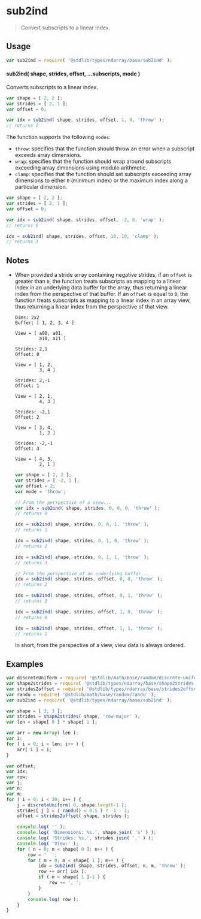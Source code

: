 # sub2ind

> Convert subscripts to a linear index.

<!-- Section to include introductory text. Make sure to keep an empty line after the intro `section` element and another before the `/section` close. -->

<section class="intro">

</section>

<!-- /.intro -->

<!-- Package usage documentation. -->

<section class="usage">

## Usage

```javascript
var sub2ind = require( '@stdlib/types/ndarray/base/sub2ind' );
```

#### sub2ind( shape, strides, offset, ...subscripts, mode )

Converts subscripts to a linear index.

```javascript
var shape = [ 2, 2 ];
var strides = [ 2, 1 ];
var offset = 0;

var idx = sub2ind( shape, strides, offset, 1, 0, 'throw' );
// returns 2
```

The function supports the following `modes`:

-   `throw`: specifies that the function should throw an error when a subscript exceeds array dimensions.
-   `wrap`: specifies that the function should wrap around subscripts exceeding array dimensions using modulo arithmetic.
-   `clamp`: specifies that the function should set subscripts exceeding array dimensions to either `0` (minimum index) or the maximum index along a particular dimension.

```javascript
var shape = [ 2, 2 ];
var strides = [ 2, 1 ];
var offset = 0;

var idx = sub2ind( shape, strides, offset, -2, 0, 'wrap' );
// returns 0

idx = sub2ind( shape, strides, offset, 10, 10, 'clamp' );
// returns 3
```

</section>

<!-- /.usage -->

<!-- Package usage notes. Make sure to keep an empty line after the `section` element and another before the `/section` close. -->

<section class="notes">

## Notes

-   When provided a stride array containing negative strides, if an `offset` is greater than `0`, the function treats subscripts as mapping to a linear index in an underlying data buffer for the array, thus returning a linear index from the perspective of that buffer. If an `offset` is equal to `0`, the function treats subscripts as mapping to a linear index in an array view, thus returning a linear index from the perspective of that view.

    ```text
    Dims: 2x2
    Buffer: [ 1, 2, 3, 4 ]

    View = [ a00, a01,
             a10, a11 ]

    Strides: 2,1
    Offset: 0

    View = [ 1, 2,
             3, 4 ]

    Strides: 2,-1
    Offset: 1

    View = [ 2, 1,
             4, 3 ]

    Strides: -2,1
    Offset: 2

    View = [ 3, 4,
             1, 2 ]

    Strides: -2,-1
    Offset: 3

    View = [ 4, 3,
             2, 1 ]
    ```

    ```javascript
    var shape = [ 2, 2 ];
    var strides = [ -2, 1 ];
    var offset = 2;
    var mode = 'throw';

    // From the perspective of a view...
    var idx = sub2ind( shape, strides, 0, 0, 0, 'throw' );
    // returns 0

    idx = sub2ind( shape, strides, 0, 0, 1, 'throw' );
    // returns 1

    idx = sub2ind( shape, strides, 0, 1, 0, 'throw' );
    // returns 2

    idx = sub2ind( shape, strides, 0, 1, 1, 'throw' );
    // returns 3

    // From the perspective of an underlying buffer...
    idx = sub2ind( shape, strides, offset, 0, 0, 'throw' );
    // returns 2

    idx = sub2ind( shape, strides, offset, 0, 1, 'throw' );
    // returns 3

    idx = sub2ind( shape, strides, offset, 1, 0, 'throw' );
    // returns 0

    idx = sub2ind( shape, strides, offset, 1, 1, 'throw' );
    // returns 1
    ```

    In short, from the perspective of a view, view data is always ordered.

</section>

<!-- /.notes -->

<!-- Package usage examples. -->

<section class="examples">

## Examples

```javascript
var discreteUniform = require( '@stdlib/math/base/random/discrete-uniform' );
var shape2strides = require( '@stdlib/types/ndarray/base/shape2strides' );
var strides2offset = require( '@stdlib/types/ndarray/base/strides2offset' );
var randu = require( '@stdlib/math/base/random/randu' );
var sub2ind = require( '@stdlib/types/ndarray/base/sub2ind' );

var shape = [ 3, 3 ];
var strides = shape2strides( shape, 'row-major' );
var len = shape[ 0 ] * shape[ 1 ];

var arr = new Array( len );
var i;
for ( i = 0; i < len; i++ ) {
    arr[ i ] = i;
}

var offset;
var idx;
var row;
var j;
var n;
var m;
for ( i = 0; i < 20; i++ ) {
    j = discreteUniform( 0, shape.length-1 );
    strides[ j ] = ( randu() < 0.5 ) ? -1 : 1;
    offset = strides2offset( shape, strides );

    console.log( '' );
    console.log( 'Dimensions: %s.', shape.join( 'x' ) );
    console.log( 'Strides: %s.', strides.join( ',' ) );
    console.log( 'View:' );
    for ( n = 0; n < shape[ 0 ]; n++ ) {
        row = '  ';
        for ( m = 0; m < shape[ 1 ]; m++ ) {
            idx = sub2ind( shape, strides, offset, n, m, 'throw' );
            row += arr[ idx ];
            if ( m < shape[ 1 ]-1 ) {
                row += ', ';
            }
        }
        console.log( row );
    }
}
```

</section>

<!-- /.examples -->

<!-- Section to include cited references. If references are included, add a horizontal rule *before* the section. Make sure to keep an empty line after the `section` element and another before the `/section` close. -->

<section class="references">

</section>

<!-- /.references -->

<!-- Section for all links. Make sure to keep an empty line after the `section` element and another before the `/section` close. -->

<section class="links">

</section>

<!-- /.links -->
